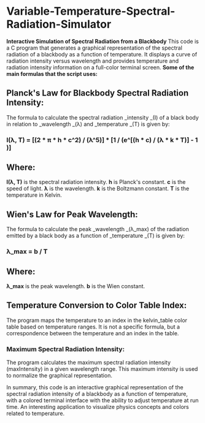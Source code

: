# Variable-Temperature-Spectral-Radiation-Simulator
**Interactive Simulation of Spectral Radiation from a Blackbody**
 This code is a C program that generates a graphical representation of the spectral radiation of a blackbody as a function of temperature. It displays a curve of radiation intensity versus wavelength and provides temperature and radiation intensity information on a full-color terminal screen.
 **Some of the main formulas that the script uses:**

 ## Planck's Law for Blackbody Spectral Radiation Intensity:
 The formula to calculate the spectral radiation _intensity _(I) of a black body in relation to _wavelength _(λ) and _temperature _(T) is given by:

 ### I(λ, T) = [(2 * π * h * c^2) / (λ^5)] * [1 / (e^[(h * c) / (λ * k * T)] - 1 )]

## Where:

**I(λ, T)** is the spectral radiation intensity.
**h** is Planck's constant.
**c** is the speed of light.
**λ** is the wavelength.
**k** is the Boltzmann constant.
**T** is the temperature in Kelvin.

## Wien's Law for Peak Wavelength:
 The formula to calculate the peak _wavelength _(λ_max) of the radiation emitted by a black body as a function of _temperature _(T) is given by:

### λ_max = b / T

## Where:
**λ_max** is the peak wavelength.
**b** is the Wien constant.

## Temperature Conversion to Color Table Index:
 The program maps the temperature to an index in the kelvin_table color table based on temperature ranges. It is not a specific formula, but a correspondence between the temperature and an index in the table.

### Maximum Spectral Radiation Intensity:
 The program calculates the maximum spectral radiation intensity (maxIntensity) in a given wavelength range. This maximum intensity is used to normalize the graphical representation.

In summary, this code is an interactive graphical representation of the spectral radiation intensity of a blackbody as a function of temperature, with a colored terminal interface with the ability to adjust temperature at run time. An interesting application to visualize physics concepts and colors related to temperature.

